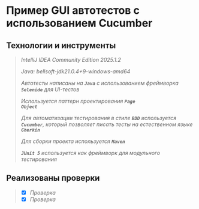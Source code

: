 # Пример GUI автотестов с использованием Cucumber

## Технологии и инструменты

>*IntelliJ IDEA Community Edition 2025.1.2*
>
>*Java: bellsoft-jdk21.0.4+9-windows-amd64*
>
>*Автотесты написаны на <code><strong>*Java*</strong></code> с использованием фреймворка <code><strong>*Selenide*</strong></code> для UI-тестов*
>
>*Используется паттерн проектирования <code><strong>*Page Object*</strong></code>*
>
>*Для автоматизации тестирования в стиле <code><strong>*BDD*</strong></code> используется <code><strong>*Cucumber*</strong></code>, который позволяет писать тесты на естественном языке <code><strong>*Gherkin*</strong></code>*
>
>*Для сборки проекта используется <code><strong>*Maven*</strong></code>*
>
>*<code><strong>*JUnit 5*</strong></code> используется как фреймворк для модульного тестирования*
>

## Реализованы проверки

> - [x] *Проверка*
> - [x] *Проверка*